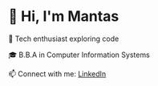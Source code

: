 # 👋 Hi, I'm Mantas

🚀 Tech enthusiast exploring code

🎓 B.B.A in Computer Information Systems

📫 Connect with me: [LinkedIn](https://linkedin.com/in/mantaskunigonis)

